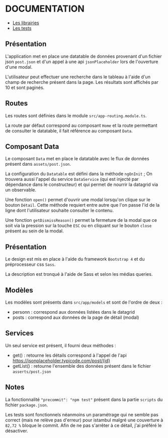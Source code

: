 # DOCUMENTATION

- [Les librairies](library.md)
- [Les tests](test.md)

## Présentation

L'application met en place une datatable de données provenant d'un fichier json `post.json` et d'un appel à une api `jsonPlaceholder` lors de l'ouverture d'une modal.

L'utilisateur peut effectuer une recherche dans le tableau à l'aide d'un champ de recherche présent dans la page. Les résultats sont affichés par 10 et sont paginés.

## Routes

Les routes sont définies dans le module `src/app-routing.module.ts`.

La route par défaut correspond au composant `Home` et la route permettant de consulter le datatable, il fait référence au composant `Data`.

## Composant Data

Le composant `Data` met en place le datatable avec le flux de données présent dans `assets/post.json`. 

La configuration du `Datatable` est défini dans la méthode `ngOnInit` ; On trouvera aussi l'appel du service `DataService` (qui est injecté par dépendance dans le constructeur) et qui permet de nourrir la datagrid via un observable.

Une fonction `open()` permet d'ouvrir une modal lorsqu'on clique sur le bouton `Détail`. Cette méthode requiert entre autre que l'on passe l'id de la ligne dont l'utilisateur souhaite consulter le contenu.

Une fonction `getDismissReason()` permet la fermeture de la modal que ce soit via la pression sur la touche `ESC` ou en cliquant sur le bouton `close` présent au sein de la modal.

## Présentation

Le design est mis en place à l'aide du framework `Bootstrap 4` et du préprocesseur css `Sass`.

La description est tronqué à l'aide de Sass et selon les médias queries.


## Modèles

Les modèles sont présents dans `src/app/models` et sont de l'ordre de deux :
- personn : correspond aux données listées dans le datagrid
- posts : correspond aux données de la page de détail (modal)

## Services

Un seul service est présent, il fourni deux méthodes :
- get() : retourne les détails correspond à l'appel de l'api https://jsonplaceholder.typicode.com/post/{id}
- getList() : retourne l'ensemble des données présent dans le fichier `asserts/post.json`

## Notes

La fonctionnalité `"precommit": "npm test"` présent dans la partie `scripts` du fichier `package.json`.

Les tests sont fonctionnels néanmoins un paramétrage qui ne semble pas correct (mais ne relève pas d'erreur) pour istambul malgré une couverture à `82,72 %` bloque le commit. Afin de ne pas s'arrêter à ce détail, j'ai préféré le désactiver.